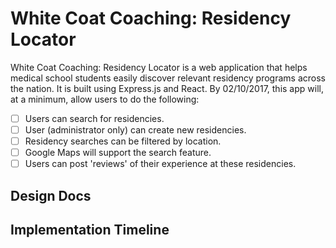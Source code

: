 # White Coat Coaching: Residency Locator
White Coat Coaching: Residency Locator is a web application that helps medical school students easily discover relevant residency programs across the nation. It is built using Express.js and React. By 02/10/2017, this app will, at a minimum, allow users to do the following:
- [ ] Users can search for residencies.
- [ ] User (administrator only) can create new residencies.
- [ ] Residency searches can be filtered by location.
- [ ] Google Maps will support the search feature.
- [ ] Users can post 'reviews' of their experience at these residencies.

## Design Docs

## Implementation Timeline
